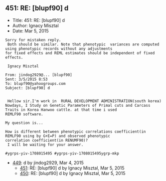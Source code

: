 ## 451: RE: [blupf90] d

- Title: 451: RE: [blupf90] d
- Author: Ignacy Misztal
- Date: Mar 5, 2015
```
Sorry for mistaken reply.
 Both should be similar. Note that phenotypic  variances are computed using phenotypic records without any adjustments
for fixed effects and REML estimates should be independent of fixed effects.

 Ignacy Misztal

From: jindog2929@... [blupf90]
Sent: ‎3/‎5/‎2015 8:53
To: blupf90@yahoogroups.com
Subject: [blupf90] d


 Hellow sir.I'm work in  RURAL DEVELOPMENT ADMINISTRATION(south korea)
Nowdays, I Study on Genetic Parameters of Primal cuts and Carcass Traits in Korea Hanwoo cattle. at that time i used
REMLF90 software. 

My question is...

How is different between phenotypic correlations coefficient(in REMLF90 using by G+E=P) and observed phenotypic
correlation coefficient(in RENUMF90)?
 I will be waiting for your answer.

#ygrps-yiv-1708015495 #ygrps-yiv-1708015495ygrp-mkp

```

- [449](0449.md): d by jindog2929, Mar 4, 2015
    - [451](0451.md): RE: [blupf90] d by Ignacy Misztal, Mar 5, 2015
    - [450](0450.md): RE: [blupf90] d by Ignacy Misztal, Mar 5, 2015
